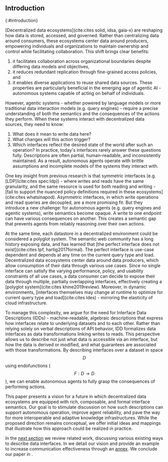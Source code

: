 ## Introduction
{:#introduction}

[Decentralized data ecosystems](cite:cites solid, idsa, gaia-x) are reshaping how data is stored, accessed, and governed.
Rather than centralizing data around consumers, these ecosystems center data around producers,
empowering individuals and organizations to maintain ownership and control while facilitating collaboration.
This shift brings clear benefits:
1. it facilitates collaboration across organizational boundaries despite differing data models and objectives,
2. it reduces redundant replication through fine-grained access policies, and
3. it enables diverse applications to reuse shared data sources.
These properties are particularly beneficial in the emerging age of agentic AI -
autonomous systems capable of acting on behalf of individuals.

However, agentic systems -
whether powered by language models or more traditional data interaction models (e.g. query engines) -
require a precise understanding of both the semantics and the consequences of the actions they perform.
When these systems interact with decentralized data sources, they need to know:
1. What does it mean to write data here?
2. What changes will this action trigger?
3. Which interfaces reflect the desired state of the world after such an operation?
In practice, today's interfaces rarely answer these questions fully.
Descriptions are often partial, human-readable, and inconsistently maintained.
As a result, 
autonomous agents operate with brittle assumptions and incomplete models of the systems they interact with.

One key insight from previous research is that symmetric interfaces (e.g. [LDP](cite:cites spec:ldp)) - 
where writes and reads have the same granularity, and the same resource is used for both reading and writing -
[fail to support the nuanced policy definitions required in these ecosystems](cite:cites whatsinapod).
Asymmetric interfaces,
in which write operations and read queries are decoupled, are a more promising fit.
But they introduce a new challenge:
for autonomous agents (e.g. query engines and agentic systems), write semantics become opaque.
A write to one endpoint can have various consequences on another.
This creates a semantic gap that prevents agents from reliably reasoning over their own actions.

At the same time, each datastore in a decentralized environment could be considered a polyglot system.
The semantic web community has a long history exposing data, and has learned that [the perfect interface does not exist](cite:cites tpf, hartig2017formal).
The perfect interface is use-case dependent and depends at any time on the current query type and load. 
Decentralized data ecosystems center data around data producers, which allow consumption of their data through various use cases.
Since no single interface can satisfy the varying performance, policy, and usability constraints of all use cases, a data consumer can decide to expose their data through multiple, partially overlapping interfaces, effectively creating a [polyglot system](cite:cites khine2019review).
Moreover, in dynamic environments,
[interfaces themselves may change at runtime to optimize for current query type and load](cite:cites ldes) - 
mirroring the elasticity of cloud infrastructure.

To manage this complexity, we argue for the need for Interface Data Descriptions (IDDs) -
machine-readable, algebraic descriptions that express how interfaces relate to underlying datasets and to each other.
Rather than relying solely on verbal descriptions of API behavior,
IDD formalizes data interfaces as data transformations linking writes to reads.
This perspective allows us to describe not just what data is accessible via an interface,
but how the data is derived or modified, and what guarantees are associated with those transformations.
By describing interfaces over a dataset in space $$D$$ using endofunctions ($$F: D \rightarrow D$$),
we can enable autonomous agents to fully grasp the consequences of performing actions.

This paper presents a vision for a future in which decentralized data ecosystems are equipped with rich,
composable, and formal interface semantics.
Our goal is to stimulate discussion on how such descriptions can support autonomous operation,
improve agent reliability, and pave the way for more interoperable and adaptive knowledge infrastructures.
While the proposed direction remains conceptual,
we offer initial ideas and mappings that illustrate how this approach could be realized in practice.

In the [next section](#related-work) we review related work, discussing various existing ways to describe data interfaces.
In [](#vision) we detail our vision and provide an example to increase communication effectiveness through an [annex](#annex).
We conclude our paper in [](#conclusion).
